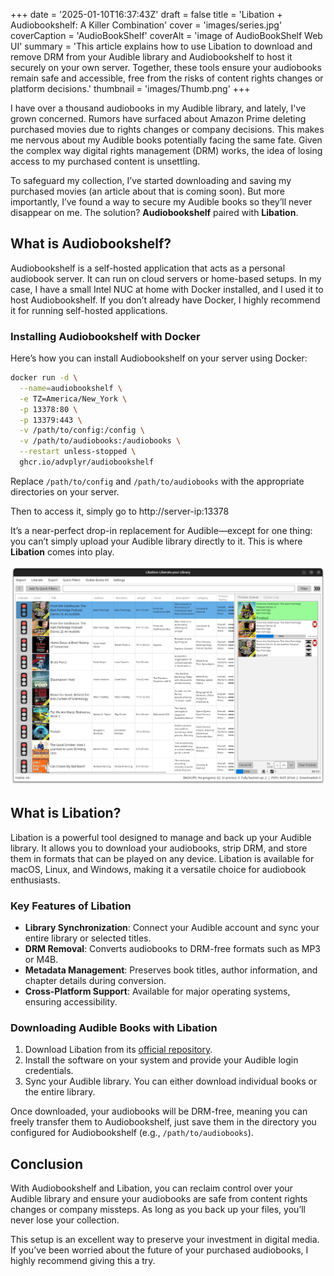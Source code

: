 +++
date = '2025-01-10T16:37:43Z'
draft = false
title = 'Libation + Audiobookshelf: A Killer Combination'
cover = 'images/series.jpg'
coverCaption = 'AudioBookShelf'
coverAlt = 'image of AudioBookShelf Web UI'
summary = 'This article explains how to use Libation to download and remove DRM from your Audible library and Audiobookshelf to host it securely on your own server. Together, these tools ensure your audiobooks remain safe and accessible, free from the risks of content rights changes or platform decisions.'
thumbnail = 'images/Thumb.png'
+++



I have over a thousand audiobooks in my Audible library, and lately, I've grown concerned. Rumors have surfaced about Amazon Prime deleting purchased movies due to rights changes or company decisions. This makes me nervous about my Audible books potentially facing the same fate. Given the complex way digital rights management (DRM) works, the idea of losing access to my purchased content is unsettling.

To safeguard my collection, I’ve started downloading and saving my purchased movies (an article about that is coming soon). But more importantly, I’ve found a way to secure my Audible books so they’ll never disappear on me. The solution? **Audiobookshelf** paired with **Libation**.


## What is Audiobookshelf?
Audiobookshelf is a self-hosted application that acts as a personal audiobook server. It can run on cloud servers or home-based setups. In my case, I have a small Intel NUC at home with Docker installed, and I used it to host Audiobookshelf. If you don’t already have Docker, I highly recommend it for running self-hosted applications.

### Installing Audiobookshelf with Docker
Here’s how you can install Audiobookshelf on your server using Docker:

```bash
docker run -d \
  --name=audiobookshelf \
  -e TZ=America/New_York \
  -p 13378:80 \
  -p 13379:443 \
  -v /path/to/config:/config \
  -v /path/to/audiobooks:/audiobooks \
  --restart unless-stopped \
  ghcr.io/advplyr/audiobookshelf
```

Replace `/path/to/config` and `/path/to/audiobooks` with the appropriate directories on your server.

Then to access it, simply go to http://server-ip:13378

It’s a near-perfect drop-in replacement for Audible—except for one thing: you can’t simply upload your Audible library directly to it. This is where **Libation** comes into play.


![libation](images/libation.png)
## What is Libation?
Libation is a powerful tool designed to manage and back up your Audible library. It allows you to download your audiobooks, strip DRM, and store them in formats that can be played on any device. Libation is available for macOS, Linux, and Windows, making it a versatile choice for audiobook enthusiasts.

### Key Features of Libation
- **Library Synchronization**: Connect your Audible account and sync your entire library or selected titles.
- **DRM Removal**: Converts audiobooks to DRM-free formats such as MP3 or M4B.
- **Metadata Management**: Preserves book titles, author information, and chapter details during conversion.
- **Cross-Platform Support**: Available for major operating systems, ensuring accessibility.

### Downloading Audible Books with Libation
1. Download Libation from its [official repository](https://github.com). 
2. Install the software on your system and provide your Audible login credentials.
3. Sync your Audible library. You can either download individual books or the entire library.

Once downloaded, your audiobooks will be DRM-free, meaning you can freely transfer them to Audiobookshelf, just save them in the directory you configured for Audiobookshelf (e.g., `/path/to/audiobooks`).

## Conclusion
With Audiobookshelf and Libation, you can reclaim control over your Audible library and ensure your audiobooks are safe from content rights changes or company missteps. As long as you back up your files, you’ll never lose your collection.

This setup is an excellent way to preserve your investment in digital media. If you’ve been worried about the future of your purchased audiobooks, I highly recommend giving this a try.

